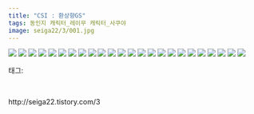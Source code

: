 ```yaml
---
title: "CSI : 환상향GS"
tags: 동인지 캐릭터_레이무 캐릭터_사쿠야
image: seiga22/3/001.jpg
---
```

<img src="{{ site.nasurl }}/seiga22/3/001.jpg">
<img src="{{ site.nasurl }}/seiga22/3/002.jpg">
<img src="{{ site.nasurl }}/seiga22/3/003.jpg">
<img src="{{ site.nasurl }}/seiga22/3/004.jpg">
<img src="{{ site.nasurl }}/seiga22/3/005.jpg">
<img src="{{ site.nasurl }}/seiga22/3/006.jpg">
<img src="{{ site.nasurl }}/seiga22/3/007.jpg">
<img src="{{ site.nasurl }}/seiga22/3/008.jpg">
<img src="{{ site.nasurl }}/seiga22/3/009.jpg">
<img src="{{ site.nasurl }}/seiga22/3/010.jpg">
<img src="{{ site.nasurl }}/seiga22/3/011.jpg">
<img src="{{ site.nasurl }}/seiga22/3/012.jpg">
<img src="{{ site.nasurl }}/seiga22/3/013.jpg">
<img src="{{ site.nasurl }}/seiga22/3/014.jpg">
<img src="{{ site.nasurl }}/seiga22/3/015.jpg">
<img src="{{ site.nasurl }}/seiga22/3/016.jpg">
<img src="{{ site.nasurl }}/seiga22/3/017.jpg">
<img src="{{ site.nasurl }}/seiga22/3/018.jpg">
<img src="{{ site.nasurl }}/seiga22/3/019.jpg">
<img src="{{ site.nasurl }}/seiga22/3/020.jpg">
<img src="{{ site.nasurl }}/seiga22/3/021.jpg">
<img src="{{ site.nasurl }}/seiga22/3/022.jpg">
<img src="{{ site.nasurl }}/seiga22/3/023.jpg">
<img src="{{ site.nasurl }}/seiga22/3/024.jpg">
<div class="tagTrail">
<p>태그: </p>
<ul>
</ul>
</div><br/>
<p class="reference">http://seiga22.tistory.com/3</p>